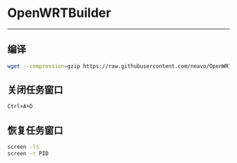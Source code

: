 # OpenWRTBuilder

---

## 编译
```bash
wget --compression=gzip https://raw.githubusercontent.com/neavo/OpenWRTBuilder/main/OpenWRTBuilder.sh -O OpenWRTBuilder.sh && bash OpenWRTBuilder.sh
```

## 关闭任务窗口
```bash
Ctrl+A+D
```

## 恢复任务窗口
```bash
screen -ls
screen -r PID
```
